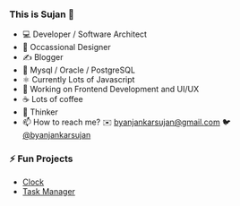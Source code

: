 ### This is Sujan 🧒

- 💻 Developer / Software Architect
- 🎨 Occassional Designer
- ✍️ Blogger
- 🔡 Mysql / Oracle / PostgreSQL
- ⚛️ Currently Lots of Javascript
- 🧰 Working on Frontend Development and UI/UX
- ☕ Lots of coffee
- 🤔 Thinker
- 📫 How to reach me? ✉️ byanjankarsujan@gmail.com  🐦 [@byanjankarsujan](https://twitter.com/byanjankarsujan)

### ⚡ Fun Projects
- [Clock](https://sujanbyanjankar.com.np/clock/)
- [Task Manager](https://gobyte-tasks-frontend.herokuapp.com/)


<!--
**ktmcodelabs/ktmcodelabs** is a ✨ _special_ ✨ repository because its `README.md` (this file) appears on your GitHub profile.

Here are some ideas to get you started:

- 🔭 I’m currently working on ...
- 🌱 I’m currently learning ...
- 👯 I’m looking to collaborate on ...
- 🤔 I’m looking for help with ...
- 💬 Ask me about ...
- 📫 How to reach me: ...
- 😄 Pronouns: ...
- ⚡ Fun fact: ...
-->
